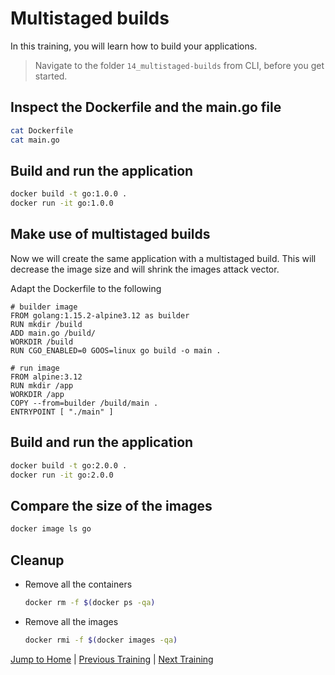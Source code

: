 # Multistaged builds

In this training, you will learn how to build your applications.

>Navigate to the folder `14_multistaged-builds` from CLI, before you get started. 

## Inspect the Dockerfile and the main.go file
```bash
cat Dockerfile
cat main.go
```

## Build and run the application
```bash
docker build -t go:1.0.0 . 
docker run -it go:1.0.0
```

## Make use of multistaged builds
Now we will create the same application with a multistaged build. This will decrease the image size and will shrink the images attack vector.

Adapt the Dockerfile to the following
```docker
# builder image
FROM golang:1.15.2-alpine3.12 as builder
RUN mkdir /build
ADD main.go /build/
WORKDIR /build
RUN CGO_ENABLED=0 GOOS=linux go build -o main .

# run image
FROM alpine:3.12
RUN mkdir /app
WORKDIR /app
COPY --from=builder /build/main .
ENTRYPOINT [ "./main" ]
```

## Build and run the application
```bash
docker build -t go:2.0.0 . 
docker run -it go:2.0.0
```

## Compare the size of the images
```bash
docker image ls go
```

## Cleanup
* Remove all the containers
  ```bash
  docker rm -f $(docker ps -qa)
  ```
* Remove all the images
  ```bash
  docker rmi -f $(docker images -qa)
  ```

[Jump to Home](../README.md) | [Previous Training](../13_caching/README.md) | [Next Training](../15_logs/README.md)
